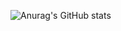 ![Anurag's GitHub stats](https://github-readme-stats.vercel.app/api?username=gyhskill&show_icons=true&theme=default)
